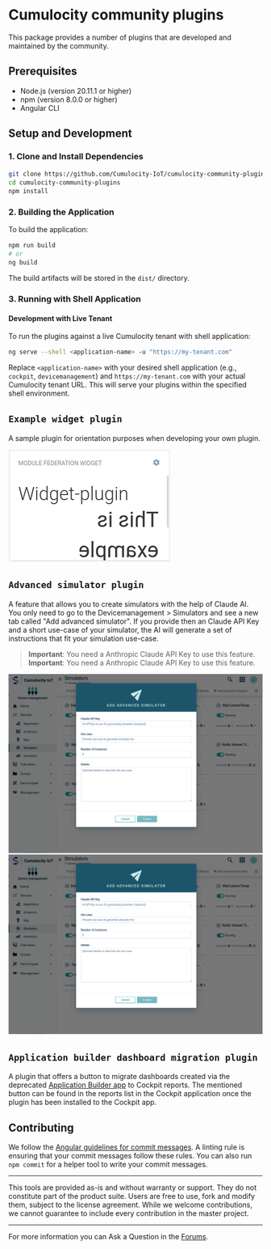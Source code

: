 # Cumulocity community plugins

This package provides a number of plugins that are developed and maintained by the community.

## Prerequisites

- Node.js (version 20.11.1 or higher)
- npm (version 8.0.0 or higher)
- Angular CLI

## Setup and Development

### 1. Clone and Install Dependencies

```bash
git clone https://github.com/Cumulocity-IoT/cumulocity-community-plugins.git
cd cumulocity-community-plugins
npm install
```

### 2. Building the Application

To build the application:

```bash
npm run build
# or
ng build
```

The build artifacts will be stored in the `dist/` directory.

### 3. Running with Shell Application

#### Development with Live Tenant

To run the plugins against a live Cumulocity tenant with shell application:

```bash
ng serve --shell <application-name> -u "https://my-tenant.com"
```

Replace `<application-name>` with your desired shell application (e.g., `cockpit`, `devicemanagement`) and `https://my-tenant.com` with your actual Cumulocity tenant URL. This will serve your plugins within the specified shell environment.

## `Example widget plugin`

A sample plugin for orientation purposes when developing your own plugin.

![Example widget plugin](screenshots/example-widget-plugin-screenshot.png?raw=true 'Data points graph screenshot')

## `Advanced simulator plugin`

A feature that allows you to create simulators with the help of Claude AI. You only need to go to the Devicemanagement > Simulators and see a new tab called "Add advanced simulator". If you provide then an Claude API Key and a short use-case of your simulator, the AI will generate a set of instructions that fit your simulation use-case.

> **Important**: You need a Anthropic Claude API Key to use this feature.
> **Important**: You need a Anthropic Claude API Key to use this feature.

![Advanced simulator](screenshots/advanced-simulator-screenshot.png?raw=true 'Advanced simulator screenshot')
![Advanced simulator](screenshots/advanced-simulator-screenshot.png?raw=true 'Advanced simulator screenshot')

## `Application builder dashboard migration plugin`

A plugin that offers a button to migrate dashboards created via the deprecated [Application Builder app](https://github.com/Cumulocity-IoT/cumulocity-app-builder) to Cockpit reports.
The mentioned button can be found in the reports list in the Cockpit application once the plugin has been installed to the Cockpit app.

## Contributing

We follow the [Angular guidelines for commit messages](https://github.com/angular/angular/blob/main/CONTRIBUTING.md#commit). A linting rule is ensuring that your commit messages follow these rules. You can also run `npm commit` for a helper tool to write your commit messages.

---

This tools are provided as-is and without warranty or support. They do not constitute part of the product suite. Users are free to use, fork and modify them, subject to the license agreement. While we welcome contributions, we cannot guarantee to include every contribution in the master project.

---

For more information you can Ask a Question in the [Forums](https://techcommunity.cumulocity.com/).

